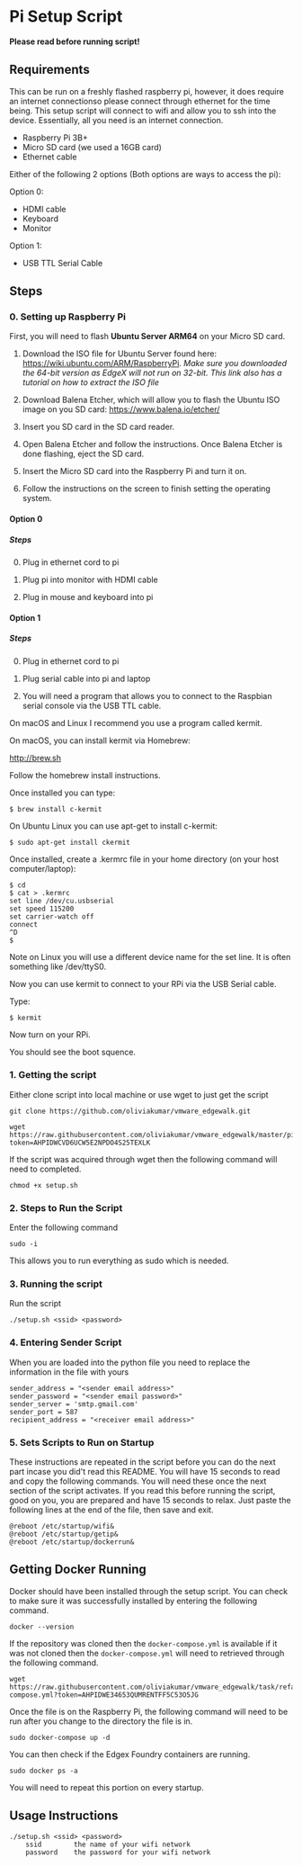 # Pi Setup Script

**Please read before running script!**

## Requirements
This can be run on a freshly flashed raspberry pi, however, it does require an internet connectionso please connect through ethernet for the time being. This setup script will connect to wifi and allow you to ssh into the device. Essentially, all you need is an internet connection.

* Raspberry Pi 3B+
* Micro SD card (we used a 16GB card)
* Ethernet cable

Either of the following 2 options (Both options are ways to access the pi):

Option 0:
* HDMI cable
* Keyboard
* Monitor

Option 1:
* USB TTL Serial Cable

## Steps
### 0. Setting up Raspberry Pi
First, you will need to flash **Ubuntu Server ARM64** on your Micro SD card.

1. Download the ISO file for Ubuntu Server found here: https://wiki.ubuntu.com/ARM/RaspberryPi. *Make sure you downloaded the 64-bit version as EdgeX will not run on 32-bit. This link also has a tutorial on how to extract the ISO file*

2. Download Balena Etcher, which will allow you to flash the Ubuntu ISO image on you SD card: https://www.balena.io/etcher/

3. Insert you SD card in the SD card reader.

4. Open Balena Etcher and follow the instructions. Once Balena Etcher is done flashing, eject the SD card. 

5. Insert the Micro SD card into the Raspberry Pi and turn it on.

6. Follow the instructions on the screen to finish setting the operating system.

#### Option 0
##### Steps
0. Plug in ethernet cord to pi

1. Plug pi into monitor with HDMI cable

2. Plug in mouse and keyboard into pi

#### Option 1
##### Steps
0. Plug in ethernet cord to pi

1. Plug serial cable into pi and laptop

2. You will need a program that allows you to connect to the Raspbian serial console via the USB TTL cable.

On macOS and Linux I recommend you use a program called kermit.

On macOS, you can install kermit via Homebrew:

http://brew.sh

Follow the homebrew install instructions.

Once installed you can type:

```
$ brew install c-kermit
```

On Ubuntu Linux you can use apt-get to install c-kermit:

```
$ sudo apt-get install ckermit
```

Once installed, create a .kermrc file in your home directory (on your host computer/laptop):

```
$ cd
$ cat > .kermrc
set line /dev/cu.usbserial
set speed 115200
set carrier-watch off
connect
^D
$
```

Note on Linux you will use a different device name for the set line. It is often something like /dev/ttyS0.

Now you can use kermit to connect to your RPi via the USB Serial cable.

Type:

```
$ kermit
```

Now turn on your RPi.

You should see the boot squence.

### 1. Getting the script
Either clone script into local machine or use wget to just get the script

```git clone https://github.com/oliviakumar/vmware_edgewalk.git```

```
wget https://raw.githubusercontent.com/oliviakumar/vmware_edgewalk/master/pisetup/setup.sh?token=AHPIDWCVD6UCW5E2NPDO4S25TEXLK
```

If the script was acquired through wget then the following command will need to completed.

```chmod +x setup.sh```

### 2. Steps to Run the Script
Enter the following command

```sudo -i```

This allows you to run everything as sudo which is needed.

### 3. Running the script
Run the script

```./setup.sh <ssid> <password>```

### 4. Entering Sender Script
When you are loaded into the python file you need to replace the information in the file with yours
```
sender_address = "<sender email address>"
sender_password = "<sender email password>"
sender_server = 'smtp.gmail.com'
sender_port = 587
recipient_address = "<receiver email address>"
```

### 5. Sets Scripts to Run on Startup
These instructions are repeated in the script before you can do the next part incase you did't read this README. You will have 15 seconds to read and copy the following commands. You will need these once the next section of the script activates. If you read this before running the script, good on you, you are prepared and have 15 seconds to relax. Just paste the following lines at the end of the file, then save and exit.
```
@reboot /etc/startup/wifi&
@reboot /etc/startup/getip&
@reboot /etc/startup/dockerrun&
```

## Getting Docker Running
Docker should have been installed through the setup script. You can check to make sure it was successfully installed by entering the following command.

```
docker --version
```

If the repository was cloned then the ```docker-compose.yml``` is available if it was not cloned then the ```docker-compose.yml``` will need to retrieved through the following command.

```
wget https://raw.githubusercontent.com/oliviakumar/vmware_edgewalk/task/refactoring/pisetup/docker-compose.yml?token=AHPIDWE34653QUMRENTFF5C53O5JG
```

Once the file is on the Raspberry Pi, the following command will need to be run after you change to the directory the file is in.

```
sudo docker-compose up -d
```

You can then check if the Edgex Foundry containers are running.

```
sudo docker ps -a
```

You will need to repeat this portion on every startup.

## Usage Instructions
```
./setup.sh <ssid> <password>
    ssid        the name of your wifi network
    password    the password for your wifi network
